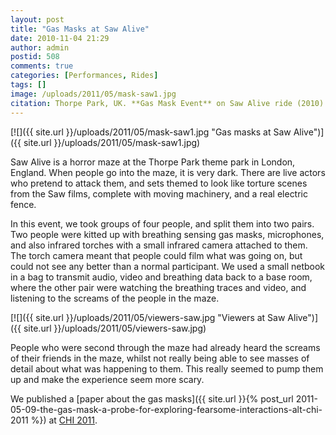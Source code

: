 ```yaml
---
layout: post
title: "Gas Masks at Saw Alive"
date: 2010-11-04 21:29
author: admin
postid: 508
comments: true
categories: [Performances, Rides]
tags: []
image: /uploads/2011/05/mask-saw1.jpg
citation: Thorpe Park, UK. **Gas Mask Event** on Saw Alive ride (2010)
---
```

[![]({{ site.url }}/uploads/2011/05/mask-saw1.jpg "Gas masks at Saw Alive")]({{ site.url }}/uploads/2011/05/mask-saw1.jpg)

Saw Alive is a horror maze at the Thorpe Park theme park in London, England. When people go into the maze, it is very dark. There are live actors who pretend to attack them, and sets themed to look like torture scenes from the Saw films, complete with moving machinery, and a real electric fence.

In this event, we took groups of four people, and split them into two pairs. Two people were kitted up with breathing sensing gas masks, microphones, and also infrared torches with a small infrared camera attached to them. The torch camera meant that people could film what was going on, but could not see any better than a normal participant. We used a small netbook in a bag to transmit audio, video and breathing data back to a base room, where the other pair were watching the breathing traces and video, and listening to the screams of the people in the maze.

[![]({{ site.url }}/uploads/2011/05/viewers-saw.jpg "Viewers at Saw Alive")]({{ site.url }}/uploads/2011/05/viewers-saw.jpg)

People who were second through the maze had already heard the screams of their friends in the maze, whilst not really being able to see masses of detail about what was happening to them. This really seemed to pump them up and make the experience seem more scary.

We published a [paper about the gas masks]({{ site.url }}{% post_url 2011-05-09-the-gas-mask-a-probe-for-exploring-fearsome-interactions-alt-chi-2011 %}) at [CHI 2011](http://www.chi2011.org).

